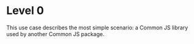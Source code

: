 # Level 0

This use case describes the most simple scenario: a Common JS library used by another Common JS package. 
